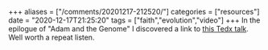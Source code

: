 +++
aliases = ["/comments/20201217-212520/"]
categories = ["resources"]
date = "2020-12-17T21:25:20"
tags = ["faith","evolution","video"]
+++
In the epilogue of "Adam and the Genome" I discovered a link to [this Tedx talk](https://www.youtube.com/watch?app=desktop&v=4txYvRf-r_I). Well worth a repeat listen.

